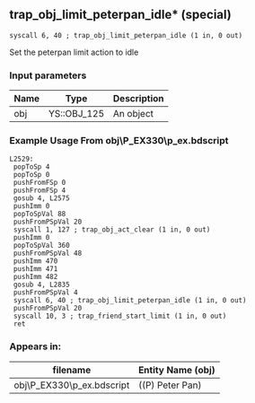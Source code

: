 ## trap_obj_limit_peterpan_idle* (special)

`syscall 6, 40 ; trap_obj_limit_peterpan_idle (1 in, 0 out)`

Set the peterpan limit action to idle

### Input parameters
| Name | Type | Description
|------|------|------------
| obj   | YS::OBJ_125   | An object


### Example Usage From obj\P_EX330\p_ex.bdscript
```plaintext
L2529:
 popToSp 4
 popToSp 0
 pushFromFSp 0
 pushFromFSp 4
 gosub 4, L2575
 pushImm 0
 popToSpVal 88
 pushFromPSpVal 20
 syscall 1, 127 ; trap_obj_act_clear (1 in, 0 out)
 pushImm 0
 popToSpVal 360
 pushFromPSpVal 48
 pushImm 470
 pushImm 471
 pushImm 482
 gosub 4, L2835
 pushFromPSpVal 4
 syscall 6, 40 ; trap_obj_limit_peterpan_idle (1 in, 0 out)
 pushFromPSpVal 20
 syscall 10, 3 ; trap_friend_start_limit (1 in, 0 out)
 ret
```


### Appears in:
| filename | Entity Name (obj)
|----------|-------------
| obj\P_EX330\p_ex.bdscript       | ((P) Peter Pan)          



